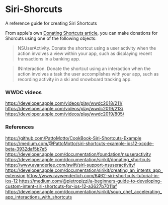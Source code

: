 # Siri-Shorcuts
A reference  guide for creating Siri Shortcuts

From apple's own [Donating Shortcuts article][link1], you can make donations for Shorcuts using one of the following objects: 

> NSUserActivity. Donate the shortcut using a user activity when the action involves a view within your app, such as displaying recent transactions in a banking app.

> INInteraction. Donate the shortcut using an interaction when the action involves a task the user accomplishes with your app, such as recording activity in a ski and snowboard tracking app.

### WWDC videos
https://developer.apple.com/videos/play/wwdc2018/211/
https://developer.apple.com/videos/play/wwdc2019/213/
https://developer.apple.com/videos/play/wwdc2019/805/

### References
https://github.com/PattoMotto/CookBook-Siri-Shortcuts-Example
https://medium.com/@PattoMotto/siri-shortcuts-example-ios12-xcode-beta-3932daf5b7e5
https://developer.apple.com/documentation/foundation/nsuseractivity
https://developer.apple.com/documentation/sirikit/donating_shortcuts
https://www.avanderlee.com/swift/siri-support-nsuseractivity/
https://developer.apple.com/documentation/sirikit/creating_an_intents_app_extension
https://www.raywenderlich.com/6462-siri-shortcuts-tutorial-in-ios-12
https://medium.com/@pietropizzi/a-beginners-guide-to-developing-custom-intent-siri-shortcuts-for-ios-12-a3627b7011af
https://developer.apple.com/documentation/sirikit/soup_chef_accelerating_app_interactions_with_shortcuts


[link1]: <https://developer.apple.com/documentation/sirikit/donating_shortcuts>
